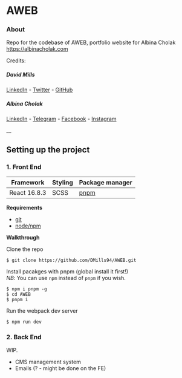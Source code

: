 # AWEB

### About

Repo for the codebase of AWEB, portfolio website for Albina Cholak  
https://albinacholak.com

Credits:
##### *David Mills*
[LinkedIn](https://www.linkedin.com/in/david-j-mills/) -
[Twitter](https://twitter.com/dmills_dev) -
[GitHub](https://github.com/dmills94)

##### **Albina Cholak**
[LinkedIn](https://www.linkedin.com/in/cholak/) -
[Telegram](https://t.me/MindMeanDesign) -
[Facebook](https://www.facebook.com/albina.cholak) -
[Instagram](https://www.instagram.com/albina.cholak/)


__

## Setting up the project

### 1. Front End


| Framework    |Styling      |Package manager  |
|--------------|-------------|-----------------|
| React 16.8.3 | SCSS        | [pnpm](https://github.com/pnpm/pnpm)|

**Requirements**

* [git](https://git-scm.com/downloads)
* [node/npm](https://www.npmjs.com/get-npm)

**Walkthrough**

Clone the repo
```
$ git clone https://github.com/DMills94/AWEB.git
```

Install pacakges with pnpm (global install it first!)   
*NB*: You can use `npm` instead of `pnpm` if you wish.
```
$ npm i pnpm -g
$ cd AWEB
$ pnpm i
```

Run the webpack dev server
```
$ npm run dev
```

### 2. Back End

WIP. 

* CMS management system
* Emails (? - might be done on the FE)